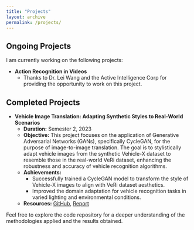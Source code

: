 ```yaml
---
title: "Projects"
layout: archive
permalink: /projects/
---
```

## Ongoing Projects
I am currently working on the following projects:

  - **Action Recognition in Videos**
    - Thanks to Dr. Lei Wang and the Active Intelligence Corp for providing the opportunity to work on this project.

## Completed Projects

- **Vehicle Image Translation: Adapting Synthetic Styles to Real-World Scenarios**
  - **Duration:** Semester 2, 2023
  - **Objective:** This project focuses on the application of Generative Adversarial Networks (GANs), specifically CycleGAN, for the purpose of image-to-image translation. The goal is to stylistically adapt vehicle images from the synthetic Vehicle-X dataset to resemble those in the real-world VeRi dataset, enhancing the robustness and accuracy of vehicle recognition algorithms.
  - **Achievements:**
    - Successfully trained a CycleGAN model to transform the style of Vehicle-X images to align with VeRi dataset aesthetics.
    - Improved the domain adaptation for vehicle recognition tasks in varied lighting and environmental conditions.
  - **Resources:** [GitHub](https://github.com/q1xiangchen/CycleGAN_vehicle), [Report](/files/I2I_report.pdf)

Feel free to explore the code repository for a deeper understanding of the methodologies applied and the results obtained.


